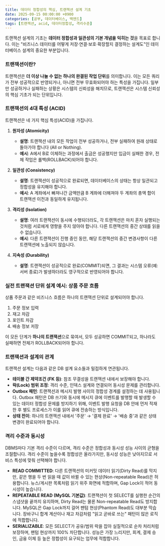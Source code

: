 ```yaml
---
title: 데이터 정합성의 핵심, 트랜잭션 설계 기초
date: 2025-09-15 00:00:00 +0900
categories: [공부, 데이터베이스, 백엔드]
tags: [트랜잭션, acid, 데이터정합성, 격리수준]
---
```


트랜잭션 설계의 기초는 **데이터 정합성과 일관성의 기본 개념을 익히는 것**을 목표로 합니다. 이는 "비즈니스 데이터를 어떻게 저장·연결·보호·확장할지 결정하는 설계도"인 데이터베이스 설계의 중요한 부분입니다.

### 트랜잭션이란?

트랜잭션은 **더 이상 나눌 수 없는 하나의 완결된 작업 단위**를 의미합니다. 이는 모든 쿼리가 전부 성공적으로 반영되거나, 아니면 전부 무효화되어야 하는 특성을 가집니다. 일부만 성공하거나 실패하는 상황은 시스템의 신뢰성을 해치므로, 트랜잭션은 시스템 신뢰성의 핵심 기초가 되는 단위입니다.

### 트랜잭션의 4대 특성 (ACID)

트랜잭션은 네 가지 핵심 특성(ACID)을 가집니다.

1.  **원자성 (Atomicity)**
    - **설명**: 트랜잭션 내의 모든 작업이 전부 성공하거나, 전부 실패하여 원래 상태로 돌아가야 합니다 (All or Nothing).
    - **예시**: A에서 B로 이체하는 과정에서 출금은 성공했지만 입금이 실패한 경우, 전체 작업은 롤백(ROLLBACK)되어야 합니다.

2.  **일관성 (Consistency)**
    - **설명**: 트랜잭션이 성공적으로 완료되면, 데이터베이스의 상태는 항상 일관되고 정합성을 유지해야 합니다.
    - **예시**: A 계좌에서 빠져나간 금액만큼 B 계좌에 더해져야 두 계좌의 총액 합이 트랜잭션 이전과 동일하게 유지됩니다.

3.  **격리성 (Isolation)**
    - **설명**: 여러 트랜잭션이 동시에 수행되더라도, 각 트랜잭션은 마치 혼자 실행되는 것처럼 서로에게 영향을 주지 않아야 합니다. 다른 트랜잭션의 중간 상태를 읽을 수 없습니다.
    - **예시**: 다른 트랜잭션이 진행 중인 동안, 해당 트랜잭션의 중간 변경사항이 다른 트랜잭션에 노출되지 않습니다.

4.  **지속성 (Durability)**
    - **설명**: 트랜잭션이 성공적으로 완료(COMMIT)되면, 그 결과는 시스템 오류(예: 서버 종료)가 발생하더라도 영구적으로 반영되어야 합니다.

### 실전 트랜잭션 단위 설계 예시: 상품 주문 흐름

상품 주문과 같은 비즈니스 흐름은 하나의 트랜잭션 단위로 설계되어야 합니다.
1.  주문 정보 입력
2.  재고 차감
3.  포인트 차감
4.  배송 정보 저장

이 모든 단계가 **하나의 트랜잭션**으로 묶여서, 모두 성공하면 COMMIT되고, 하나라도 실패하면 전체가 ROLLBACK되어야 합니다.

### 트랜잭션과 설계의 관계

트랜잭션 설계는 다음과 같은 DB 설계 요소들과 밀접하게 연관됩니다.
*   **테이블 간 제약조건 (FK 등)**: 참조 무결성을 트랜잭션 내에서 보장해야 합니다.
*   **락(Lock) 범위 조정**: 격리 수준, 인덱스 설계와 연결되어 동시성 문제를 관리합니다.
*   **Outbox 패턴**: 트랜잭션과 메시지 발행 사이의 정합성 경계를 설정하는 데 사용됩니다. Outbox 패턴은 DB 쓰기와 동시에 메시지 큐에 이벤트를 발행할 때 발생할 수 있는 데이터 정합성 문제를 방지하기 위해, 이벤트 발행 요청을 DB 안에 먼저 적재한 후 별도 프로세스가 이를 읽어 큐에 전송하는 방식입니다.
*   **상태 전이**: 하나의 트랜잭션 내에서 '주문' → '결제 완료' → '배송 중'과 같은 상태 변경이 완료되어야 합니다.

### 격리 수준과 동시성

DBMS마다 기본 격리 수준이 다르며, 격리 수준은 정합성과 동시성 성능 사이의 균형을 조절합니다. 
격리 수준이 높을수록 정합성은 올라가지만, 동시성 성능은 낮아지므로 서비스 특성에 맞춰 선택해야 합니다. 

*   **READ COMMITTED**: 다른 트랜잭션의 미커밋 데이터 읽기(Dirty Read)를 막지만, 같은 행을 두 번 읽을 때 값이 바뀔 수 있는 현상(Non-repeatable Read)은 허용합니다. 뉴스/게시판 목록처럼 읽기 위주 화면에 적합하며, Gap Lock이 적어 동시성이 높습니다.
*   **REPEATABLE READ (MySQL 기본값)**: 트랜잭션이 첫 SELECT를 실행한 순간의 스냅샷을 끝까지 유지하며, Dirty Read는 물론 Non-repeatable Read도 방지합니다.  MySQL은 Gap Lock까지 걸어 팬텀 현상(Phantom Read)도 대부분 막습니다. 장바구니 합계 계산이나 재고 차감처럼 "읽고 곧바로 쓰는" 패턴이 많은 로직에 적합합니다.
*   **SERIALIZABLE**: 모든 SELECT가 공유/범위 락을 잡아 실질적으로 순차 처리처럼 보장하며, 팬텀 현상까지 100% 차단합니다. 성능은 가장 느리지만, 회계, 결제 승인, 금융 이체 등 높은 정합성이 요구되는 업무에 적합합니다. 